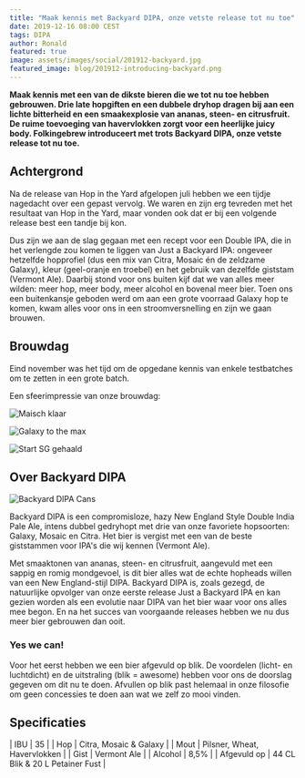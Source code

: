 ```yaml
---
title: "Maak kennis met Backyard DIPA, onze vetste release tot nu toe"
date: 2019-12-16 08:00 CEST
tags: DIPA
author: Ronald
featured: true
image: assets/images/social/201912-backyard.jpg
featured_image: blog/201912-introducing-backyard.png
---
```


__Maak kennis met een van de dikste bieren die we tot nu toe hebben gebrouwen. Drie late hopgiften en een dubbele dryhop dragen bij aan een lichte bitterheid en een smaakexplosie van ananas, steen- en citrusfruit. De ruime toevoeging van havervlokken zorgt voor een heerlijke juicy body. Folkingebrew introduceert met trots Backyard DIPA, onze vetste release tot nu toe.__

## Achtergrond

Na de release van Hop in the Yard afgelopen juli hebben we een tijdje nagedacht over een gepast vervolg. We waren en zijn erg tevreden met het resultaat van Hop in the Yard, maar vonden ook dat er bij een volgende release best een tandje bij kon.

Dus zijn we aan de slag gegaan met een recept voor een Double IPA, die in het verlengde zou komen te liggen van Just a Backyard IPA: ongeveer hetzelfde hopprofiel (dus een mix van Citra, Mosaic én de zeldzame Galaxy), kleur (geel-oranje en troebel) en het gebruik van dezelfde giststam (Vermont Ale). Daarbij stond voor ons buiten kijf dat we van alles meer wilden: meer hop, meer body, meer alcohol en bovenal meer bier. Toen ons een buitenkansje geboden werd om aan een grote voorraad Galaxy hop te komen, kwam alles voor ons in een stroomversnelling en zijn we gaan brouwen.

## Brouwdag

Eind november was het tijd om de opgedane kennis van enkele testbatches om te zetten in een grote batch.

Een sfeerimpressie van onze brouwdag:

![Maisch klaar](/assets/images/blog/201912-brewday-1.jpg)

![Galaxy to the max](/assets/images/blog/201912-brewday-2.jpg)

![Start SG gehaald](/assets/images/blog/201912-brewday-3.jpg)

## Over Backyard DIPA

![Backyard DIPA Cans](/assets/images/blog/201912-backyard-cans.png)

Backyard DIPA is een compromisloze, hazy New England Style Double India Pale Ale, intens dubbel gedryhopt met drie van onze favoriete hopsoorten: Galaxy, Mosaic en Citra. Het bier is vergist met een van de beste giststammen voor IPA's die wij kennen (Vermont Ale).

Met smaaktonen van ananas, steen- en citrusfruit, aangevuld met een sappig en romig mondgevoel, is dit bier alles wat de echte hopheads willen van een New England-stijl DIPA. Backyard DIPA is, zoals gezegd, de natuurlijke opvolger van onze eerste release Just a Backyard IPA en kan gezien worden als een evolutie naar DIPA van het bier waar voor ons alles mee begon. En na het succes van voorgaande releases hebben we nu dus meer bier gebrouwen dan ooit.

### Yes we can!

Voor het eerst hebben we een bier afgevuld op blik. De voordelen (licht- en luchtdicht) en de uitstraling (blik = awesome) hebben voor ons de doorslag gegeven om dit nu te doen. Afvullen op blik past helemaal in onze filosofie om geen concessies te doen aan wat we zelf zo mooi vinden.

## Specificaties

| IBU         | 35                              |
| Hop         | Citra, Mosaic & Galaxy          |
| Mout        | Pilsner, Wheat, Havervlokken    |
| Gist        | Vermont Ale                     |
| Alcohol         | 8,5%                            |
| Afgevuld op | 44 CL Blik & 20 L Petainer Fust |
